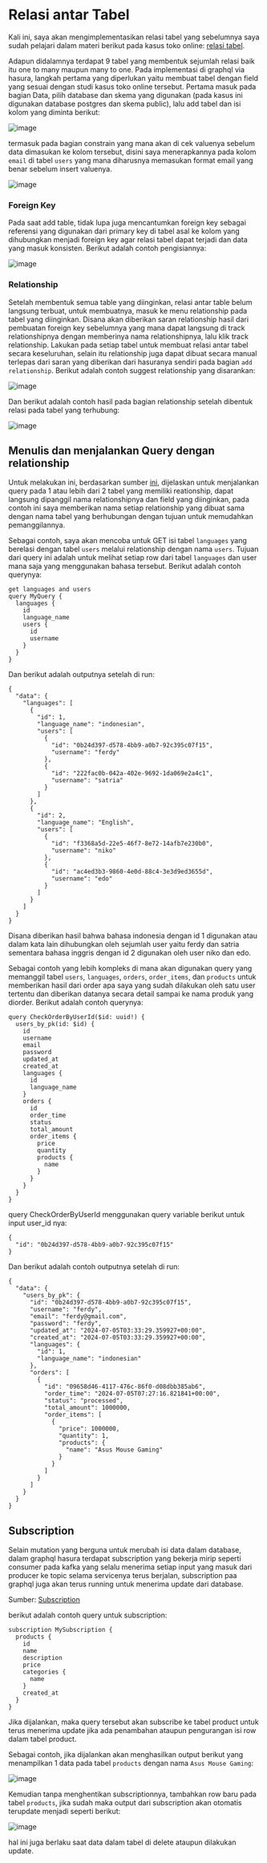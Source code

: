 # Relasi antar Tabel

Kali ini, saya akan mengimplementasikan relasi tabel yang sebelumnya saya sudah pelajari dalam materi berikut pada kasus toko online: [relasi tabel](https://github.com/ferdyansahalfariz/belajar-SQL/blob/main/1.%20Membuat%20Relasi%20Tabel.md).

Adapun didalamnya terdapat 9 tabel yang membentuk sejumlah relasi baik itu one to many maupun many to one. Pada implementasi di graphql via hasura, langkah pertama yang diperlukan yaitu membuat tabel dengan field yang sesuai dengan studi kasus toko online tersebut. Pertama masuk pada bagian Data, pilih database dan skema yang digunakan (pada kasus ini digunakan database postgres dan skema public), lalu add tabel dan isi kolom yang diminta berikut:

![image](https://github.com/ferdyansahalfariz/belajar-hasura/assets/96871156/187e6cdf-2440-4db7-89b9-9f92f9164d70)

termasuk pada bagian constrain yang mana akan di cek valuenya sebelum data dimasukan ke kolom tersebut, disini saya menerapkannya pada kolom `email` di tabel `users` yang mana diharusnya memasukan format email yang benar sebelum insert valuenya. 

![image](https://github.com/ferdyansahalfariz/belajar-hasura/assets/96871156/d20d777e-b879-4f20-9894-f0e24a89a8a1)

### Foreign Key

Pada saat add table, tidak lupa juga mencantumkan foreign key sebagai referensi yang digunakan dari primary key di tabel asal ke kolom yang dihubungkan menjadi foreign key agar relasi tabel dapat terjadi dan data yang masuk konsisten. Berikut adalah contoh pengisiannya:

![image](https://github.com/ferdyansahalfariz/belajar-hasura/assets/96871156/d29a3ab8-b291-4b99-a44a-5f07bf1e45aa)

### Relationship

Setelah membentuk semua table yang diinginkan, relasi antar table belum langsung terbuat, untuk membuatnya, masuk ke menu relationship pada tabel yang diinginkan. Disana akan diberikan saran relationship hasil dari pembuatan foreign key sebelumnya yang mana dapat langsung di track relationshipnya dengan memberinya nama relationshipnya, lalu klik track relationship. Lakukan pada setiap tabel untuk membuat relasi antar tabel secara keseluruhan, selain itu relationship juga dapat dibuat secara manual terlepas dari saran yang diberikan dari hasuranya sendiri pada bagian `add relationship`. Berikut adalah contoh suggest relationship yang disarankan:

![image](https://github.com/ferdyansahalfariz/belajar-hasura/assets/96871156/118b610b-1d42-4ae4-80a0-10fa20bfcab6)

Dan berikut adalah contoh hasil pada bagian relationship setelah dibentuk relasi pada tabel yang terhubung:

![image](https://github.com/ferdyansahalfariz/belajar-hasura/assets/96871156/a1cf8498-c6c8-49d6-a741-635d307ebae5)

## Menulis dan menjalankan Query dengan relationship
Untuk melakukan ini, berdasarkan sumber [ini](https://hasura.io/docs/latest/queries/quickstart/#step-4-write-and-execute-a-query-with-a-relationship), dijelaskan untuk menjalankan query pada 1 atau lebih dari 2 tabel yang memiliki reationship, dapat langsung dipanggil nama relationshipnya dan field yang diinginkan, pada contoh ini saya memberikan nama setiap relationship yang dibuat sama dengan nama tabel yang berhubungan dengan tujuan untuk memudahkan pemanggilannya. 

Sebagai contoh, saya akan mencoba untuk GET isi tabel `languages` yang berelasi dengan tabel `users` melalui relationship dengan nama `users`. Tujuan dari query ini adalah untuk melihat setiap row dari tabel `languages` dan user mana saja yang menggunakan bahasa tersebut. Berikut adalah contoh querynya:

```
get languages and users
query MyQuery {
  languages {
    id
    language_name
    users {
      id
      username
    }
  }
}
```

Dan berikut adalah outputnya setelah di run:

```
{
  "data": {
    "languages": [
      {
        "id": 1,
        "language_name": "indonesian",
        "users": [
          {
            "id": "0b24d397-d578-4bb9-a0b7-92c395c07f15",
            "username": "ferdy"
          },
          {
            "id": "222fac0b-042a-402e-9692-1da069e2a4c1",
            "username": "satria"
          }
        ]
      },
      {
        "id": 2,
        "language_name": "English",
        "users": [
          {
            "id": "f3368a5d-22e5-46f7-8e72-14afb7e230b0",
            "username": "niko"
          },
          {
            "id": "ac4ed3b3-9860-4e0d-88c4-3e3d9ed3655d",
            "username": "edo"
          }
        ]
      }
    ]
  }
}
```

Disana diberikan hasil bahwa bahasa indonesia dengan id 1 digunakan atau dalam kata lain dihubungkan oleh sejumlah user yaitu ferdy dan satria sementara bahasa inggris dengan id 2 digunakan oleh user niko dan edo.

Sebagai contoh yang lebih kompleks di mana akan digunakan query yang memanggil tabel `users`, `languages`, `orders`, `order_items`, dan `products` untuk memberikan hasil dari order apa saya yang sudah dilakukan oleh satu user tertentu dan diberikan datanya secara detail sampai ke nama produk yang diorder. Berikut adalah contoh querynya:

```
query CheckOrderByUserId($id: uuid!) {
  users_by_pk(id: $id) {
    id
    username
    email
    password
    updated_at
    created_at
    languages {
      id
      language_name
    }
    orders {
      id
      order_time
      status
      total_amount
      order_items {
        price
        quantity
        products {
          name
        }
      }
    }
  }
}
```

query CheckOrderByUserId menggunakan query variable berikut untuk input user_id nya:

```
{
  "id": "0b24d397-d578-4bb9-a0b7-92c395c07f15"
}
```

Dan berikut adalah contoh outputnya setelah di run:

```
{
  "data": {
    "users_by_pk": {
      "id": "0b24d397-d578-4bb9-a0b7-92c395c07f15",
      "username": "ferdy",
      "email": "ferdy@gmail.com",
      "password": "ferdy",
      "updated_at": "2024-07-05T03:33:29.359927+00:00",
      "created_at": "2024-07-05T03:33:29.359927+00:00",
      "languages": {
        "id": 1,
        "language_name": "indonesian"
      },
      "orders": [
        {
          "id": "09658d46-4117-476c-86f0-d08dbb385ab6",
          "order_time": "2024-07-05T07:27:16.821841+00:00",
          "status": "processed",
          "total_amount": 1000000,
          "order_items": [
            {
              "price": 1000000,
              "quantity": 1,
              "products": {
                "name": "Asus Mouse Gaming"
              }
            }
          ]
        }
      ]
    }
  }
}
```

## Subscription

Selain mutation yang berguna untuk merubah isi data dalam database, dalam graphql hasura terdapat subscription yang bekerja mirip seperti consumer pada kafka yang selalu menerima setiap input yang masuk dari producer ke topic selama servicenya terus berjalan, subscription paa graphql juga akan terus running untuk menerima update dari database. 

Sumber: [Subscription](https://hasura.io/docs/latest/subscriptions/overview/)

berikut adalah contoh query untuk subscription:

```
subscription MySubscription {
  products {
    id
    name
    description
    price
    categories {
      name
    }
    created_at
  }
}
```

Jika dijalankan, maka query tersebut akan subscribe ke tabel product untuk terus menerima update jika ada penambahan ataupun pengurangan isi row dalam tabel product.

Sebagai contoh, jika dijalankan akan menghasilkan output berikut yang menampilkan 1 data pada tabel `products` dengan nama `Asus Mouse Gaming`:

![image](https://github.com/ferdyansahalfariz/belajar-hasura/assets/96871156/75ac394a-dee4-4860-81e8-f5a0203dcdd5)

Kemudian tanpa menghentikan subscriptionnya, tambahkan row baru pada tabel `products`, jika sudah maka output dari subscription akan otomatis terupdate menjadi seperti berikut:

![image](https://github.com/ferdyansahalfariz/belajar-hasura/assets/96871156/2245a355-d888-42bb-b0b4-cc661ced4b54)

hal ini juga berlaku saat data dalam tabel di delete ataupun dilakukan update.
